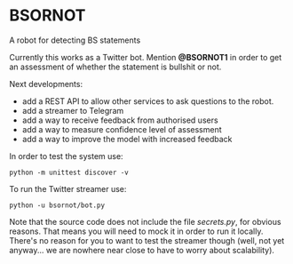 # BSORNOT
A robot for detecting BS statements

Currently this works as a Twitter bot. Mention **@BSORNOT1** in order to get an
assessment of whether the statement is bullshit or not.

Next developments:

- add a REST API to allow other services to ask questions to
the robot.
- add a streamer to Telegram
- add a way to receive feedback from authorised users
- add a way to measure confidence level of assessment
- add a way to improve the model with increased feedback

In order to test the system use:

```
python -m unittest discover -v
```

To run the Twitter streamer use:

```
python -u bsornot/bot.py
```

Note that the source code does not include the file *secrets.py*, for obvious reasons. That means you will need to mock it in order to run it locally. There's no reason for you to want to test the streamer though (well, not yet anyway... we are nowhere near close to have to worry about scalability).
